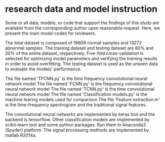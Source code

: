 # research data and model instruction
Some or all data, models, or code that support the findings of this study are available from the corresponding author upon reasonable request. Here, we present the main model codes for reviewers.

The total dataset is composed of 19608 normal samples and 13272 abnormal samples. The training dataset and testing dataset are 80% and 20% of the entire dataset, respectively. Five-fold cross-validation is selected for optimizing model parameters and verifying the training results in order to avoid overfitting. The testing dataset is used as the unseen data to evaluate the models’ performance. 

The file named 'TFCNN.py' is the time frequency convolutional neural network model
The file named 'FCNN.py' is the frequency convolutional neural network model
The file named 'TCNN.py' is the time convolutional neural network model
The file named 'Classification models.py' is the machine learing models used for comparison
The file 'Feature extraction.m' is the time-frequency spectrogram and the traditional signal features. 

The convolutional neural networks are implemented by keras tool and the backend is tensorflow. Other classification models are implemented by scikit-learn tool and some python packages. Run them in Anaconda3 (Spyder) platform. The signal processing methods are implemented by matlab R2014a.
